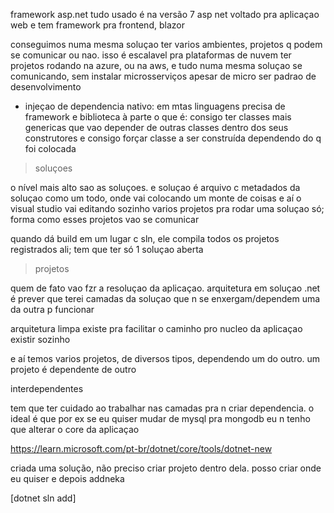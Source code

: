 framework asp.net
tudo usado é na versão 7
asp net voltado pra aplicaçao web e tem framework pra frontend, blazor

conseguimos numa mesma soluçao ter varios ambientes, projetos q podem se comunicar ou nao. isso é escalavel pra plataformas de nuvem
ter projetos rodando na azure, ou na aws, e tudo numa mesma soluçao se comunicando, sem instalar microsserviços
apesar de micro ser padrao de desenvolvimento

- injeçao de dependencia nativo: em mtas linguagens precisa de framework e biblioteca à parte
o que é: consigo ter classes mais genericas que vao depender de outras classes dentro dos seus construtores e consigo forçar classe a ser construída dependendo do q foi colocada

> soluçoes

o nível mais alto sao as soluçoes. e soluçao é arquivo c metadados da soluçao como um todo, onde vai colocando um monte de coisas
e aí o visual studio vai editando sozinho
varios projetos pra rodar uma soluçao só; forma como esses projetos vao se comunicar

quando dá build em um lugar c sln, ele compila todos os projetos registrados ali; tem que ter só 1 soluçao aberta

> projetos

quem de fato vao fzr a resoluçao da aplicaçao. 
arquitetura em soluçao .net é prever que terei camadas da soluçao que n se enxergam/dependem uma da outra p funcionar

arquitetura limpa existe pra facilitar o caminho pro nucleo da aplicaçao existir sozinho

e aí temos varios projetos, de diversos tipos, dependendo um do outro. um projeto é dependente de outro

interdependentes

tem que ter cuidado ao trabalhar nas camadas pra n criar dependencia. o ideal é que por ex se eu quiser mudar de mysql pra mongodb eu n tenho que alterar o core da aplicaçao

https://learn.microsoft.com/pt-br/dotnet/core/tools/dotnet-new

criada uma solução, não preciso criar projeto dentro dela. posso criar onde eu quiser e depois addneka

[dotnet sln add]